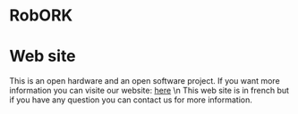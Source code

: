 RobORK
=======
# Web site
This is an open hardware and an open software project. If you want more information you can visite our website: [here](http://orksite.franceserv.fr/index.html) \n
This web site is in french but if you have any question you can contact us for more information.
